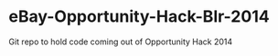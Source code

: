 eBay-Opportunity-Hack-Blr-2014
==============================

Git repo to hold code coming out of Opportunity Hack 2014
